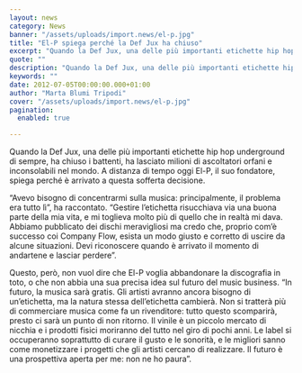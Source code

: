 ```yaml
---
layout: news
category: News
banner: "/assets/uploads/import.news/el-p.jpg"
title: "El-P spiega perché la Def Jux ha chiuso"
excerpt: "Quando la Def Jux, una delle più importanti etichette hip hop underground di sempre, ha chiuso i battenti, ha lasciato milioni di ascoltatori orfani e inconsolabili nel mondo. A distanza di tempo oggi El-P, il suo fondatore, spiega perché è arrivato a questa sofferta decisione. “Avevo bisogno di concentrarmi sulla musica: principalmente, il problema era [&hellip"
quote: ""
description: "Quando la Def Jux, una delle più importanti etichette hip hop underground di sempre, ha chiuso i battenti, ha lasciato milioni di ascoltatori orfani e inconsolabili nel mondo. A distanza di tempo oggi El-P, il suo fondatore, spiega perché è arrivato a questa sofferta decisione. “Avevo bisogno di concentrarmi sulla musica: principalmente, il problema era [&hellip"
keywords: ""
date: 2012-07-05T00:00:00.000+01:00
author: "Marta Blumi Tripodi"
cover: "/assets/uploads/import.news/el-p.jpg"
pagination:
  enabled: true

---
```


Quando la Def Jux, una delle più importanti etichette hip hop underground di sempre, ha chiuso i battenti, ha lasciato milioni di ascoltatori orfani e inconsolabili nel mondo. A distanza di tempo oggi El-P, il suo fondatore, spiega perché è arrivato a questa sofferta decisione.

“Avevo bisogno di concentrarmi sulla musica: principalmente, il problema era tutto lì”, ha raccontato. “Gestire l’etichetta risucchiava via una buona parte della mia vita, e mi toglieva molto più di quello che in realtà mi dava. Abbiamo pubblicato dei dischi meravigliosi ma credo che, proprio com’è successo coi Company Flow, esista un modo giusto e corretto di uscire da alcune situazioni. Devi riconoscere quando è arrivato il momento di andartene e lasciar perdere”.

Questo, però, non vuol dire che El-P voglia abbandonare la discografia in toto, o che non abbia una sua precisa idea sul futuro del music business. “In futuro, la musica sarà gratis. Gli artisti avranno ancora bisogno di un’etichetta, ma la natura stessa dell’etichetta cambierà. Non si tratterà più di commerciare musica come fa un rivenditore: tutto questo scomparirà, presto ci sarà un punto di non ritorno. Il vinile è un piccolo mercato di nicchia e i prodotti fisici moriranno del tutto nel giro di pochi anni. Le label si occuperanno soprattutto di curare il gusto e le sonorità, e le migliori sanno come monetizzare i progetti che gli artisti cercano di realizzare. Il futuro è una prospettiva aperta per me: non ne ho paura”.